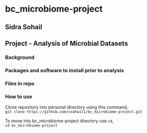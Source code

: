 # bc_microbiome-project
## Sidra Sohail 
## Project - Analysis of Microbial Datasets
### Background
### Packages and software to install prior to analysis
### Files in repo
### How to use
Clone repository into personal directory using this command,  
`git clone https://github.com/ssohail1/bc_microbiome-project.git`

To move into bc_microbiome-project directory use `cd`,  
`cd bc_microbiome-project`
